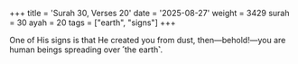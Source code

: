 +++
title = 'Surah 30, Verses 20'
date = '2025-08-27'
weight = 3429
surah = 30
ayah = 20
tags = ["earth", "signs"]
+++

One of His signs is that He created you from dust, then—behold!—you are human beings spreading over ˹the earth˺.